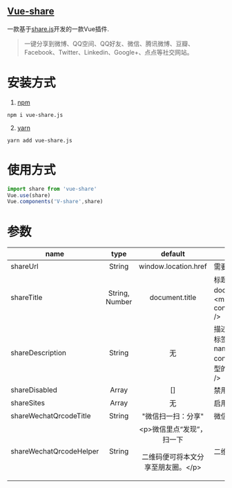 [Vue-share](https://github.com/pzZZZZ/vue-share)
----
一款基于[share.js](https://github.com/overtrue/share.js)开发的一款Vue插件.
> 一键分享到微博、QQ空间、QQ好友、微信、腾讯微博、豆瓣、Facebook、Twitter、Linkedin、Google+、点点等社交网站。

# 安装方式
1. [npm](https://npmjs.com)
```shell
npm i vue-share.js
```
2. [yarn](https://yarnpkg.com/zh-Hans/)
```shell
yarn add vue-share.js
```

# 使用方式
```js
import share from 'vue-share'
Vue.use(share)
Vue.components('V-share',share)
```
# 参数

| name         |type           | default  | description  |
| ------------  |:-------------:| :-----:|  -----|
| shareUrl      | String        | window.location.href | 需要分享的地址|
| shareTitle     | String, Number    |   document.title |标题 默认读取 document.title 或者 &lt;meta name="title" content="share.js" /&gt;|
| shareDescription | String      |    无 |描述, 默认读取head标签：&lt;meta name="description" content="PHP弱类型的实现原理分析" /&gt;|
| shareDisabled | Array      |   [] |禁用的站点|
| shareSites | Array      |    无 |启用的站点|
| shareWechatQrcodeTitle | String      |    "微信扫一扫：分享" |微信二维码提示文字|
| shareWechatQrcodeHelper | String      |   &lt;p&gt;微信里点“发现”，扫一下</p><p>二维码便可将本文分享至朋友圈。&lt;/p&gt; |二维码描述文字|
